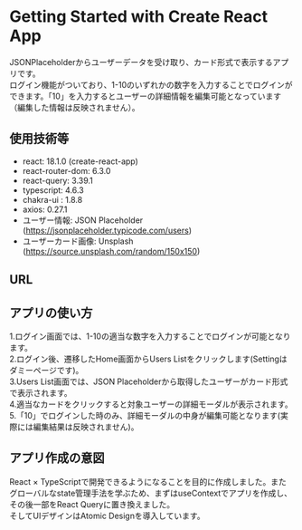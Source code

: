 # Getting Started with Create React App

JSONPlaceholderからユーザーデータを受け取り、カード形式で表示するアプリです。  
ログイン機能がついており、1-10のいずれかの数字を入力することでログインができます。「10」を入力するとユーザーの詳細情報を編集可能となっています（編集した情報は反映されません）。

## 使用技術等
* react: 18.1.0 (create-react-app)
* react-router-dom: 6.3.0
* react-query: 3.39.1
* typescript: 4.6.3
* chakra-ui : 1.8.8
* axios: 0.27.1
* ユーザー情報: JSON Placeholder (https://jsonplaceholder.typicode.com/users)
* ユーザーカード画像: Unsplash (https://source.unsplash.com/random/150x150)

## URL



## アプリの使い方

1.ログイン画面では、1-10の適当な数字を入力することでログインが可能となります。  
2.ログイン後、遷移したHome画面からUsers Listをクリックします(Settingはダミーページです)。  
3.Users List画面では、JSON Placeholderから取得したユーザーがカード形式で表示されます。  
4.適当なカードをクリックすると対象ユーザーの詳細モーダルが表示されます。  
5.「10」でログインした時のみ、詳細モーダルの中身が編集可能となります(実際には編集結果は反映されません)。

## アプリ作成の意図
React × TypeScriptで開発できるようになることを目的に作成しました。またグローバルなstate管理手法を学ぶため、まずはuseContextでアプリを作成し、その後一部をReact Queryに置き換えました。  
そしてUIデザインはAtomic Designを導入しています。

